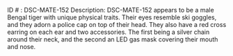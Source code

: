 ID # : DSC-MATE-152
Description: DSC-MATE-152 appears to be a male Bengal tiger with unique physical traits. Their eyes resemble ski goggles, and they adorn a police cap on top of their head. They also have a red cross earring on each ear and two accessories. The first being a silver chain around their neck, and the second an LED gas mask covering their mouth and nose.